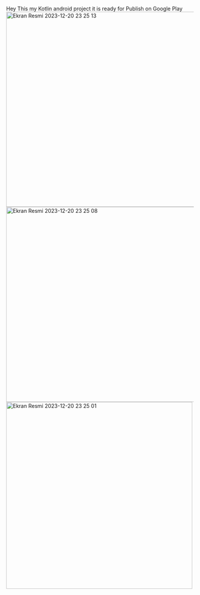 Hey This my Kotlin android project it is ready for Publish on Google Play
<img width="522" alt="Ekran Resmi 2023-12-20 23 25 13" src="https://github.com/fatih4242/Todo-android-project/assets/36337111/a80365ce-48e1-4cd7-b0d9-ad0fe618e5bd">
<img width="522" alt="Ekran Resmi 2023-12-20 23 25 08" src="https://github.com/fatih4242/Todo-android-project/assets/36337111/51a57a50-1c38-4ac6-9c34-fc4328907f42">
<img width="500" alt="Ekran Resmi 2023-12-20 23 25 01" src="https://github.com/fatih4242/Todo-android-project/assets/36337111/050ea413-5cd0-4cf5-a244-352bbab72cbc">
